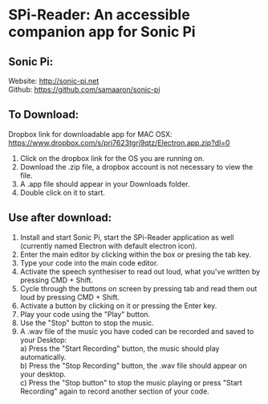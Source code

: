 # SPi-Reader: An accessible companion app for Sonic Pi

## Sonic Pi:
Website: http://sonic-pi.net <br>
Github: https://github.com/samaaron/sonic-pi <br>

## To Download:
Dropbox link for downloadable app for MAC OSX: https://www.dropbox.com/s/pri7623tgrj9qtz/Electron.app.zip?dl=0

1. Click on the dropbox link for the OS you are running on.
2. Download the .zip file, a dropbox account is not necessary to view the file.
3. A .app file should appear in your Downloads folder.
4. Double click on it to start.

## Use after download: <br>
1. Install and start Sonic Pi, start the SPi-Reader application as well (currently named Electron with default electron icon). <br>
2. Enter the main editor by clicking within the box or presing the tab key. <br>
3. Type your code into the main code editor. <br>
4. Activate the speech synthesiser to read out loud, what you've written by pressing CMD + Shift. <br>
5. Cycle through the buttons on screen by pressing tab and read them out loud by pressing CMD + Shift. <br>
6. Activate a button by clicking on it or pressing the Enter key. <br>
7. Play your code using the "Play" button. <br>
8. Use the "Stop" button to stop the music.<br>
9. A .wav file of the music you have coded can be recorded and saved to your Desktop: <br>
  a) Press the "Start Recording" button, the music should play automatically. <br>
  b) Press the "Stop Recording" button, the .wav file should appear on your desktop. <br>
  c) Press the "Stop button" to stop the music playing or press "Start Recording" again to record another section of your       code.
  
